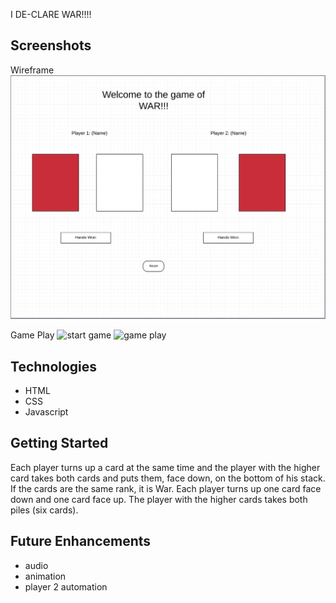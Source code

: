 I DE-CLARE WAR!!!!

## Screenshots

Wireframe
![war wireframe](./images/War_Wireframe.png)

Game Play 
![start game](~/code/war/images/startgame.png)
![game play](~/code/war/images/gameplay.png)

## Technologies

- HTML
- CSS
- Javascript

## Getting Started

Each player turns up a card at the same time and the player with the higher card takes both cards and puts them, face down, on the bottom of his stack. If the cards are the same rank, it is War. Each player turns up one card face down and one card face up. The player with the higher cards takes both piles (six cards).

## Future Enhancements

- audio
- animation
- player 2 automation
